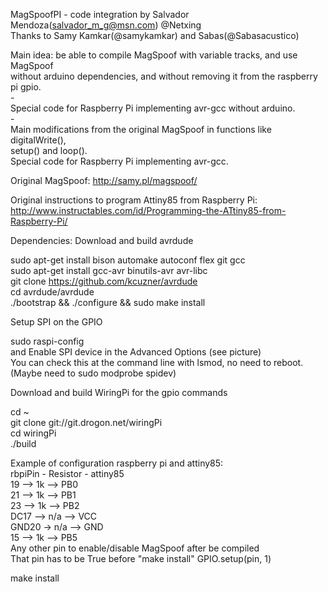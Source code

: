 MagSpoofPI - code integration by Salvador Mendoza(salvador_m_g@msn.com) @Netxing <br>
Thanks to Samy Kamkar(@samykamkar) and Sabas(@Sabasacustico)<br>

Main idea: be able to compile MagSpoof with variable tracks, and use MagSpoof<br>
without arduino dependencies, and without removing it from the raspberry pi gpio.<br>
-<br>
Special code for Raspberry Pi implementing avr-gcc without arduino.<br>
-<br>
Main modifications from the original MagSpoof in functions like digitalWrite(), <br>
setup() and loop().<br>
Special code for Raspberry Pi implementing avr-gcc.<br>

Original MagSpoof: http://samy.pl/magspoof/

Original instructions to program Attiny85 from Raspberry Pi: <br>
http://www.instructables.com/id/Programming-the-ATtiny85-from-Raspberry-Pi/

Dependencies:
Download and build avrdude

sudo apt-get install bison automake autoconf flex git gcc<br>
sudo apt-get install gcc-avr binutils-avr avr-libc<br>
git clone https://github.com/kcuzner/avrdude <br>
cd avrdude/avrdude<br>
./bootstrap && ./configure && sudo make install<br>


Setup SPI on the GPIO

sudo raspi-config<br>
and Enable SPI device in the Advanced Options (see picture)<br>
You can check this at the command line with lsmod, no need to reboot. (Maybe need to sudo modprobe spidev)

Download and build WiringPi for the gpio commands

cd ~ <br>
git clone git://git.drogon.net/wiringPi<br>
cd wiringPi<br>
./build<br>

Example of configuration raspberry pi and attiny85:<br>
rbpiPin - Resistor - attiny85<br>
 19  -->  1k  -->  PB0<br>
 21  -->  1k  -->  PB1<br>
 23  -->  1k  -->  PB2<br>
DC17 --> n/a  -->  VCC<br>
GND20 -> n/a  -->  GND<br>
 15  -->  1k  -->  PB5<br>
Any other pin to enable/disable MagSpoof after be compiled<br>
That pin has to be True before "make install" GPIO.setup(pin, 1)<br>

make install
